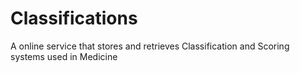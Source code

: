 # Classifications
A online service that stores and retrieves Classification and Scoring systems used in Medicine
